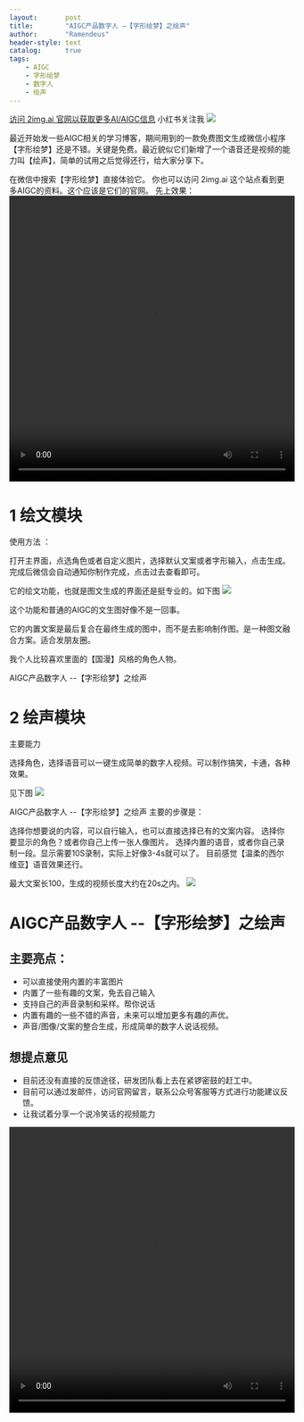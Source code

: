 ```yaml
---
layout:       post
title:        "AIGC产品数字人 –【字形绘梦】之绘声"
author:       "Ramendeus"
header-style: text
catalog:      true
tags:
    - AIGC
    - 字形绘梦
    - 数字人
    - 绘声
---
```


[访问 2img.ai 官网以获取更多AI/AIGC信息](https://2img.ai)
小红书关注我 ![](/img/a.jpg)

最近开始发一些AIGC相关的学习博客，期间用到的一款免费图文生成微信小程序【字形绘梦】还是不错。关键是免费。最近貌似它们新增了一个语音还是视频的能力叫【绘声】，简单的试用之后觉得还行，给大家分享下。

在微信中搜索【字形绘梦】直接体验它。
你也可以访问 2img.ai 这个站点看到更多AIGC的资料。这个应该是它们的官网。
先上效果：
<video src="https://www.shxcj.com/wp-content/uploads/2025/01/2025010803045530.mp4" controls="controls" width="512" height="512"></video>

# 1 绘文模块
使用方法 ：

打开主界面，点选角色或者自定义图片，选择默认文案或者字形输入，点击生成。完成后微信会自动通知你制作完成，点击过去查看即可。

它的绘文功能，也就是图文生成的界面还是挺专业的。如下图
![](/img/20250108-1.png)

这个功能和普通的AIGC的文生图好像不是一回事。

它的内置文案是最后复合在最终生成的图中，而不是去影响制作图。是一种图文融合方案。适合发朋友圈。

我个人比较喜欢里面的【国漫】风格的角色人物。

AIGC产品数字人 --【字形绘梦】之绘声
# 2 绘声模块
主要能力

选择角色，选择语音可以一键生成简单的数字人视频。可以制作搞笑，卡通，各种效果。

见下图
![](/img/20250108-2.png)

AIGC产品数字人 --【字形绘梦】之绘声
主要的步骤是：

选择你想要说的内容，可以自行输入，也可以直接选择已有的文案内容。
选择你要显示的角色？或者你自己上传一张人像图片。
选择内置的语音，或者你自己录制一段。显示需要10S录制，实际上好像3-4s就可以了。
目前感觉【温柔的西尔维亚】语音效果还行。

最大文案长100，生成的视频长度大约在20s之内。
![](/img/20250108-3.png)

# AIGC产品数字人 --【字形绘梦】之绘声

## 主要亮点：
- 可以直接使用内置的丰富图片
- 内置了一些有趣的文案，免去自己输入
- 支持自己的声音录制和采样。帮你说话
- 内置有趣的一些不错的声音，未来可以增加更多有趣的声优。
- 声音/图像/文案的整合生成，形成简单的数字人说话视频。


## 想提点意见
- 目前还没有直接的反馈途径，研发团队看上去在紧锣密鼓的赶工中。
- 目前可以通过发邮件，访问官网留言，联系公众号客服等方式进行功能建议反馈。
- 让我试着分享一个说冷笑话的视频能力

<video src="https://www.shxcj.com/wp-content/uploads/2025/01/2.mp4" controls="controls" width="512" height="512"></video>